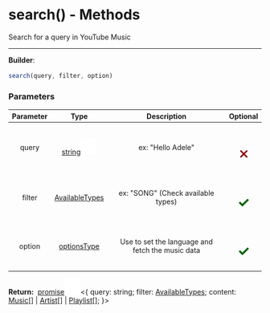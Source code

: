 <!-- This file is generated by a script. Do not edit directly -->
# search() - Methods
Search for a query in YouTube Music

---
**Builder**:
````javascript
search(query, filter, option)
````

### Parameters
| Parameter | Type | Description | Optional |
| :---: | :---: | :---: | :---: |
| query | [string![Link](/assets/img/external_link.svg)](https://developer.mozilla.org/en-US/docs/Web/JavaScript/Reference/Global_Objects/String) | ex: "Hello Adele" | <h1 style="color: darkred">𐄂</h1> |
| filter | [AvailableTypes](/documentation/type/AvailableTypes) | ex: "SONG" (Check available types) | <h1 style="color: darkgreen">✓</h1> |
| option | [optionsType](/documentation/type/optionsType) | Use to set the language and fetch the music data | <h1 style="color: darkgreen">✓</h1> |


<span class="flex_return">**Return:**&nbsp;
[promise![Link](/assets/img/external_link.svg)](https://developer.mozilla.org/en-US/docs/Web/JavaScript/Reference/Global_Objects/Promise)&lt;{
    query: string;
    filter: [AvailableTypes](/documentation/type/AvailableTypes);
    content: [Music](/documentation/class/Music)[] | [Artist](/documentation/class/Artist)[] | [Playlist](/documentation/class/Playlist)[];
}&gt;</span>